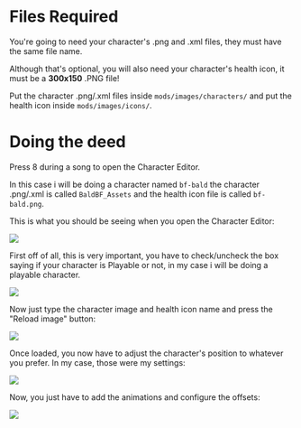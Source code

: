# Files Required
You're going to need your character's .png and .xml files, they must have the same file name.

Although that's optional, you will also need your character's health icon, it must be a **300x150** .PNG file!

Put the character .png/.xml files inside `mods/images/characters/` and put the health icon inside `mods/images/icons/`.

# Doing the deed
Press 8 during a song to open the Character Editor.

In this case i will be doing a character named `bf-bald` the character .png/.xml is called `BaldBF_Assets` and the health icon file is called `bf-bald.png`.

This is what you should be seeing when you open the Character Editor:

![](https://i.imgur.com/tR05EMP.png)

First off of all, this is very important, you have to check/uncheck the box saying if your character is Playable or not, in my case i will be doing a playable character.

![](https://i.imgur.com/9hc8TQg.png)

Now just type the character image and health icon name and press the "Reload image" button:

![](https://i.imgur.com/CaCGvu7.png)

Once loaded, you now have to adjust the character's position to whatever you prefer.
In my case, those were my settings:

![](https://i.imgur.com/NbK8ezF.png)

Now, you just have to add the animations and configure the offsets:

![](https://i.imgur.com/3YxaDNB.png)